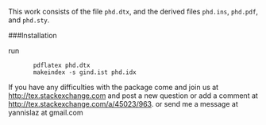 
This work consists of the file  `phd.dtx`,
and the derived files   `phd.ins`,  `phd.pdf`, and `phd.sty`.

###Installation

run

           pdflatex phd.dtx
           makeindex -s gind.ist phd.idx

If you have any difficulties with the package come and join us at
http://tex.stackexchange.com and post a new question or
add a comment at http://tex.stackexchange.com/a/45023/963.
or send me a message at  yannislaz at gmail.com


